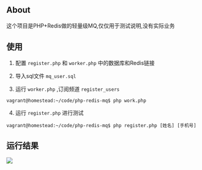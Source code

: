 ## About

这个项目是PHP+Redis做的轻量级MQ,仅仅用于测试说明,没有实际业务

## 使用

1. 配置 `register.php` 和 `worker.php` 中的数据库和Redis链接

2. 导入sql文件 `mq_user.sql`

3. 运行 `worker.php` ,订阅频道 `register_users`

```
vagrant@homestead:~/code/php-redis-mq$ php work.php
```

4. 运行 `register.php` 进行测试

```
vagrant@homestead:~/code/php-redis-mq$ php register.php [姓名] [手机号]
```

## 运行结果

![](https://qiniu.blog.lerzen.com/4afe78c0-bcfd-11e8-8098-d38853105177.gif)